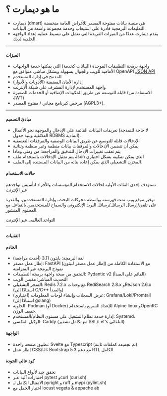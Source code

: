 # ما هو ديمارت ؟

<script lang="ts">
  import { Col, Container, Row } from "sveltestrap";
  import Icon from "@/components/Icon.svelte";

</script>
<!--Container fluid={true} class="pt-4 ps-4 pe-4"-->
<Row>
<Col>

- ديمارت (dmart) هي منصة بيانات مفتوحة المصدر للأغراض العامة منخفضة التعليمات البرمجية قادرة على استيعاب وخدمة مجموعة واسعة من البيانات.
- يقدم ديمارت عددًا من الميزات الفريدة التي تعمل على تبسيط عملية إعداد الواجهة الخلفية لديك.

----

#### <Icon name="stars" class="text-success m-2 fs-2" /> الميزات

- واجهة برمجة التطبيقات الموحدة (البيانات كخدمة) التي يمكنها خدمة الواجهات الأمامية للويب والجوال بسهولة وبشكل مباشر. متوافق مع OpenAPI [JSON API](https://api.dmart.cc/docs)
- المدمج في إدارة المستخدم
- إدارة الأمان المضمنة (الأذونات والأدوار)
- واجهة المستخدم لإدارة المشرف على شبكة الإنترنت
- قابلة للتوسعة عن طريق المكونات الإضافية أو الخدمات الصغيرة (الاستفادة من JWT)
- مرخص كبرنامج مجاني / مفتوح المصدر (AGPL3+).

----

#### <Icon name="bank" class="text-danger m-2 fs-2" /> مبادئ التصميم

- تعريفات البيانات القائمة على الإدخال والموجهة نحو الأعمال (لا حاجة للنمذجة العلائقية وبنية جدول RDBMS المادية).
- الإدخالات قابلة للتوسيع عن طريق البيانات الوصفية والمرفقات التعسفية
- يمكن أن تتضمن الإدخالات والمرفقات بيانات منظمة وغير منظمة وثنائية
- يتم تعقب تغييرات الإدخال للتدقيق والمراجعة: من ومتى وماذا
- يتم تمثيل الإدخالات باستخدام ملف Json الذي يمكن تمكينه بشكل اختياري
- المخزن التشغيلي الذي يمكن إعادة بنائه من البيانات المستندة إلى الملف.

<!--   </Col><Col> -->

#### <Icon name="briefcase" class="text-warning m-2 fs-2" /> حالات الاستخدام

تستهدف إحدى الفئات الأولية لحالات الاستخدام المؤسسات والأفراد لتأسيس تواجدهم عبر الإنترنت

توفير موقع ويب تمت فهرسته بواسطة محركات البحث، وإدارة المستخدمين، والقدرة على تلقي/إرسال الرسائل/رسائل البريد الإلكتروني والسماح للمستخدمين بالتفاعل مع المحتوى المنشور.

[التواجد العالمي عبر الإنترنت](/presence_usecases)

----

#### <Icon name="airplane-engines" class="text-primary m-2 fs-2" /> التقنيات

#### الخادم

- لغة البرمجة: بايثون 3.11 (أحدث مراجعة)
- إطار عمل مصغر: FastAPI (إطار عمل مصغر لبيثون) مع الاستفادة الكاملة من نموذج البرمجة غير المتزامنة
- التحقق من صحة واجهة برمجة التطبيقات: Pydantic v2 (القائم على الصدأ)
- التحديث المباشر: مقبس الويب
- المتجر التشغيلي: Redis 7.2.x مع وحدات RediSearch 2.8.x وReJson 2.6.x (استنادًا إلى C/C++ والصدأ)
- عرض السجلات وإنشاء لوحات المعلومات (اختياري): Grafana/Loki/Promtail (استنادًا إلى golang)
- الحاوية: Podman (أو Docker) للإعداد السريع باستخدام Alpine linux وOpenRC خفيف الوزن.
- إدارة خدمة نظام التشغيل على مستوى النظام/المستخدم: Systemd.
- الوكيل العكسي: Caddy (مع تكامل تشفير SSL/Let's التلقائي)

#### الواجهة

- تطبيق صفحة واحدة: Svelte مع Typescript (تم تجميعه كملفات ثابتة)
- إطار عمل CSS/UI: Bootstrap 5.3 مع دعم RTL الكامل

#### كود عالي الجودة

- تحقق جيد لأنواع البيانات
- اختبارات آلية عبر pytest وcurl (curl.sh).
- الامتثال الكامل لـ pyright و ruff و mypi (pylint.sh)
- اختبار الحمل مع locust vegeta & appache ab

</Col></Row><!--/Container-->
